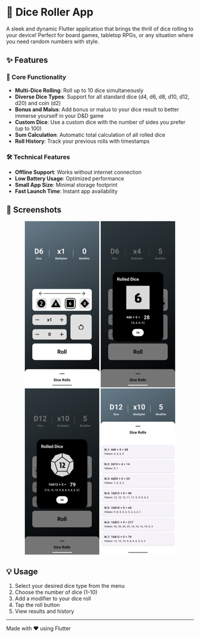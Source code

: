 # 🎲 Dice Roller App

A sleek and dynamic Flutter application that brings the thrill of dice rolling to your device! Perfect for board games, tabletop RPGs, or any situation where you need random numbers with style.

## ✨ Features

### 🎯 Core Functionality
- **Multi-Dice Rolling**: Roll up to 10 dice simultaneously
- **Diverse Dice Types**: Support for all standard dice (d4, d6, d8, d10, d12, d20) and coin (d2)
- **Bonus and Malus**: Add bonus or malus to your dice result to better immerse yourself in your D&D game
- **Custom Dice**: Use a custom dice with the number of sides you prefer (up to 100)
- **Sum Calculation**: Automatic total calculation of all rolled dice
- **Roll History**: Track your previous rolls with timestamps

### 🛠 Technical Features
- **Offline Support**: Works without internet connection
- **Low Battery Usage**: Optimized performance
- **Small App Size**: Minimal storage footprint
- **Fast Launch Time**: Instant app availability

## 📱 Screenshots

<div align="center">
    <img src="assets/screenshots/screenshot1.png" width="200" alt="Main Screen">
    <img src="assets/screenshots/screenshot2.png" width="200" alt="Dice Roll (d6)">
    <img src="assets/screenshots/screenshot3.png" width="200" alt="Dice Roll (d12)">
    <img src="assets/screenshots/screenshot4.png" width="200" alt="Roll History">
</div>


## 💡 Usage

1. Select your desired dice type from the menu
2. Choose the number of dice (1-10)
3. Add a modifier to your dice roll 
4. Tap the roll button
5. View results and history

---
Made with ❤️ using Flutter